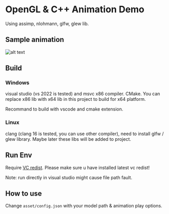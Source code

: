 # OpenGL & C++ Animation Demo

Using assimp, nlohmann, glfw, glew lib.

## Sample animation

![alt text](./readme-asset//ui-sample.gif "ui sample gif")

## Build

### Windows

visual studio (vs 2022 is tested) and msvc x86 compiler. CMake. You can replace x86 lib with x64 lib in this project to build for x64 platform.

Recommand to build with vscode and cmake extension.

### Linux

clang (clang 16 is tested, you can use other compiler), need to install glfw / glew library. Maybe later these libs will be added to project.

## Run Env

Require [VC redist](https://learn.microsoft.com/en-us/cpp/windows/latest-supported-vc-redist?view=msvc-170). Please make sure u have installed latest vc redist!

Note: run directly in visual studio might cause file path fault.

## How to use

Change `asset/config.json` with your model path & animation play options.
